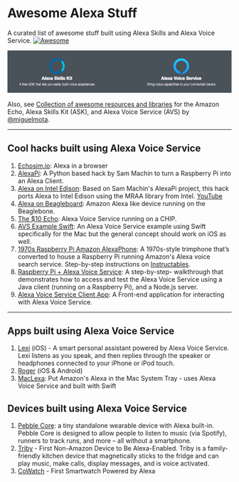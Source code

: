 # Awesome Alexa Stuff  

A curated list of awesome stuff built using Alexa Skills and Alexa Voice Service. [![Awesome](https://cdn.rawgit.com/sindresorhus/awesome/d7305f38d29fed78fa85652e3a63e154dd8e8829/media/badge.svg)](https://github.com/sindresorhus/awesome)

![](assets/alexa-banner.png)

Also, see [Collection of awesome resources and libraries](https://github.com/miguelmota/awesome-amazon-echo) for the Amazon Echo, Alexa Skills Kit (ASK), and Alexa Voice Service (AVS) by [@miguelmota](https://github.com/miguelmota). 

___

## Cool hacks built using Alexa Voice Service

1. [Echosim.io](https://echosim.io/): Alexa in a browser
2. [AlexaPi](https://github.com/sammachin/AlexaPi): A Python based hack by Sam Machin to turn a Raspberry Pi into an Alexa Client.
3. [Alexa on Intel Edison](https://github.com/pedrominatel/intel-edison-alexa): Based on Sam Machin's AlexaPi project, this hack ports Alexa to Intel Edison using the MRAA library from Intel. [YouTube](https://www.youtube.com/watch?v=gnmpcSXOh4U)
4. [Alexa on Beagleboard](https://www.hackster.io/fcooper27/beaglealexa-56f174): Amazon Alexa like device running on the Beaglebone.
3. [The $10 Echo](http://sammachin.com/the-10-echo/): Alexa Voice Service running on a CHIP.
4. [AVS Example Swift](https://github.com/carsonmcdonald/AVSExample-Swift): An Alexa Voice Service example using Swift specifically for the Mac but the general concept should work on iOS as well.
5. [1970s Raspberry Pi Amazon AlexaPhone](http://lifehacker.com/use-a-raspberry-pi-to-add-alexa-voice-search-to-an-old-1771217709): A 1970s-style trimphone that’s converted to house a Raspberry Pi running Amazon's Alexa voice search service. Step-by-step instructions on [Instructables](http://www.instructables.com/id/1970s-Raspberry-Pi-Amazon-AlexaPhone/).
6. [Raspberry Pi + Alexa Voice Service](https://github.com/amzn/alexa-avs-raspberry-pi): A step-by-step- walkthrough that demonstrates how to access and test the Alexa Voice Service using a Java client (running on a Raspberry Pi), and a Node.js server.
7. [Alexa Voice Service Client App](https://github.com/miguelmota/AVS-client): A Front-end application for interacting with Alexa Voice Service.

___

## Apps built using Alexa Voice Service

1. [Lexi](https://itunes.apple.com/us/app/lexi-for-alexa-voice-services/id1092933088?mt=8) (iOS) - A smart personal assistant powered by Alexa Voice Service. Lexi listens as you speak, and then replies through the speaker or headphones connected to your iPhone or iPod touch. 
2. [Roger](https://rogertalk.com/) (iOS & Android)
3. [MacLexa](https://github.com/kunal732/MacLexa): Put Amazon's Alexa in the Mac System Tray - uses Alexa Voice Service and built with Swift

## Devices built using Alexa Voice Service

1. [Pebble Core](https://developer.amazon.com/public/community/post/Tx3ODRPXT6P3TLB/Alexa-Comes-to-Pebble-Core;-Take-it-on-Your-Next-Run): a tiny standalone wearable device with Alexa built-in. Pebble Core is designed to allow people to listen to music (via Spotify), runners to track runs, and more – all without a smartphone.
2. [Triby](https://developer.amazon.com/public/community/post/TxJLNN8EPI9NP1/Invoxia-Launches-Triby,-the-First-Non-Amazon-Device-to-Be-Alexa-Enabled) - First Non-Amazon Device to Be Alexa-Enabled. Triby is a family-friendly kitchen device that magnetically sticks to the fridge and can play music, make calls, display messages, and is voice activated.
3. [CoWatch](https://developer.amazon.com/public/community/post/TxU7Q817AYRO8Q/Introducing-CoWatch:-The-First-Smartwatch-Powered-by-Alexa) - First Smartwatch Powered by Alexa
